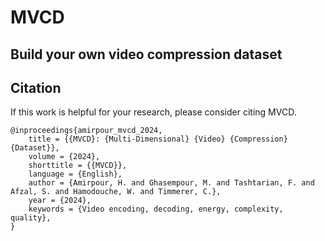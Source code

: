 # MVCD

## Build your own video compression dataset

## Citation

If this work is helpful for your research, please consider citing MVCD.

```
@inproceedings{amirpour_mvcd_2024,
	title = {{MVCD}: {Multi-Dimensional} {Video} {Compression} {Dataset}},
	volume = {2024},
	shorttitle = {{MVCD}},
	language = {English},
	author = {Amirpour, H. and Ghasempour, M. and Tashtarian, F. and Afzal, S. and Hamodouche, W. and Timmerer, C.},
	year = {2024},
	keywords = {Video encoding, decoding, energy, complexity, quality},
}
```
